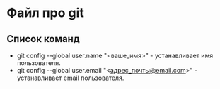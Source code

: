 # Файл про git

## Список команд

* git config --global user.name "<ваше_имя>" - устанавливает имя пользователя.
* git config --global user.email "<адрес_почты@email.com>" - устанавливает email пользователя.